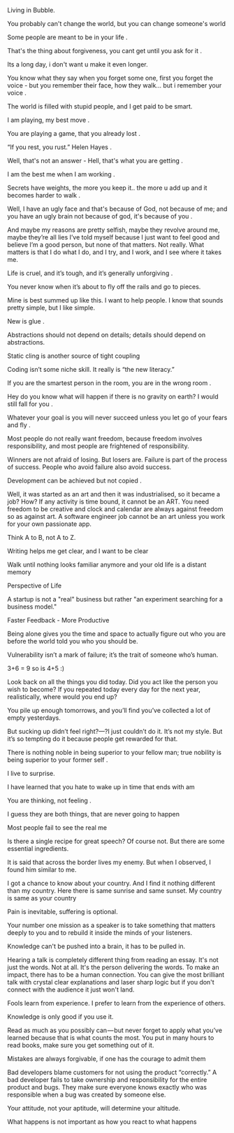 Living in Bubble.

You probably can't change the world, but you can change someone's world

Some people are meant to be in your life .

That's the thing about forgiveness, you cant get until you ask for it .

Its a long day, i don't want u make it even longer.

You know what they say when you forget some one, first you forget the voice - but you remember their face, how they walk... but i remember your voice .

The world is filled with stupid people, and I get paid to be smart.

I am playing, my best move .

You are playing a game, that you already lost .

“If you rest, you rust.” Helen Hayes .

Well, that's not an answer - Hell, that's what you are getting .

I am the best me when I am working .

Secrets have weights, the more you keep it.. the more u add up and it becomes harder to walk .

Well, I have an ugly face and that's because of God, not because of me; and you have an ugly brain not because of god, it's because of you .

And maybe my reasons are pretty selfish, maybe they revolve around me, maybe they’re all lies I’ve told myself because I just want to feel good and believe I’m a good person, but none of that matters. Not really. What matters is that I do what I do, and I try, and I work, and I see where it takes me.

Life is cruel, and it’s tough, and it’s generally unforgiving .

You never know when it’s about to fly off the rails and go to pieces.

Mine is best summed up like this. I want to help people. I know that sounds pretty simple, but I like simple.

New is glue .

Abstractions should not depend on details; details should depend on abstractions.

Static cling is another source of tight coupling

Coding isn’t some niche skill. It really is “the new literacy.”

If you are the smartest person in the room, you are in the wrong room .

Hey do you know what will happen if there is no gravity on earth? I would still fall for you .

Whatever your goal is you will never succeed unless you let go of your fears and fly .

Most people do not really want freedom, because freedom involves responsibility, and most people are frightened of responsibility.

Winners are not afraid of losing. But losers are. Failure is part of the process of success. People who avoid failure also avoid success.

Development can be achieved but not copied .

Well, it was started as an art and then it was industrialised, so it became a job? How? If any activity is time bound, it cannot be an ART. You need freedom to be creative and clock and calendar are always against freedom so as against art. A software engineer job cannot be an art unless you work for your own passionate app.

Think A to B, not A to Z.

Writing helps me get clear, and I want to be clear

Walk until nothing looks familiar anymore and your old life is a distant memory

Perspective of Life

A startup is not a "real" business but rather "an experiment searching for a business model."

Faster Feedback - More Productive

Being alone gives you the time and space to actually figure out who you are before the world told you who you should be.

Vulnerability isn’t a mark of failure; it’s the trait of someone who’s human.

3+6 = 9 so is 4+5 :)

Look back on all the things you did today. Did you act like the person you wish to become?
If you repeated today every day for the next year, realistically, where would you end up?

You pile up enough tomorrows, and you’ll find you’ve collected a lot of empty yesterdays.

But sucking up didn’t feel right?—?I just couldn’t do it. It’s not my style. But it’s so tempting do it because people get rewarded for that.

There is nothing noble in being superior to your fellow man; true nobility is being superior to your former self .

I live to surprise.

I have learned that you hate to wake up in time that ends with am

You are thinking, not feeling .

I guess they are both things, that are never going to happen

Most people fail to see the real me

Is there a single recipe for great speech? Of course not.  But there are some essential ingredients.

It is said that across the border lives my enemy. But when I observed, I found him similar to me.

I got a chance to know about your country. And I find it nothing different than my country. Here there is same sunrise and same sunset. My country is same as your country

Pain is inevitable, suffering is optional.

Your number one mission as a speaker is to take something that matters deeply to you and to rebuild it inside the minds of your listeners.

Knowledge can't be pushed into a brain, it has to be pulled in.

Hearing a talk is completely different thing from reading an essay.  It's not just the words.  Not at all.  It's the person delivering the words. To make an impact, there has to be a human connection.  You can give the most brilliant talk with crystal clear explanations and laser sharp logic but if you don't connect with the audience it just won't land. 

Fools learn from experience. I prefer to learn from the experience of others.

Knowledge is only good if you use it.

Read as much as you possibly can — but never forget to apply what you’ve learned because that is what counts the most. You put in many hours to read books, make sure you get something out of it.

Mistakes are always forgivable, if one has the courage to admit them

Bad developers blame customers for not using the product “correctly.” A bad developer fails to take ownership and responsibility for the entire product and bugs. They make sure everyone knows exactly who was responsible when a bug was created by someone else.

Your attitude, not your aptitude, will determine your altitude.

What happens is not important as how you react to what happens
